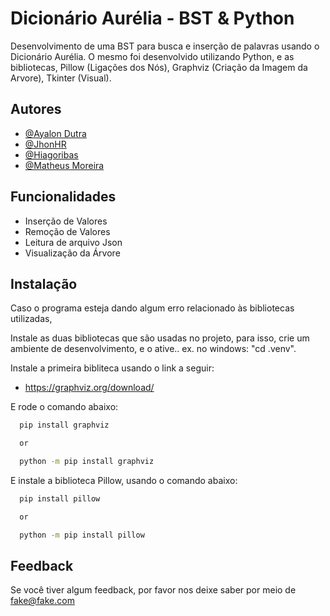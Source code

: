 
# Dicionário Aurélia - BST & Python

Desenvolvimento de uma BST para busca e inserção de palavras usando o Dicionário Aurélia.
O mesmo foi desenvolvido utilizando Python, e as bibliotecas, Pillow (Ligações dos Nós), Graphviz (Criação da Imagem da Arvore), Tkinter (Visual). 


## Autores

- [@Ayalon Dutra](https://www.github.com/ayalondutra)
- [@JhonHR](https://github.com/JhonLoll)
- [@Hiagoribas](https://github.com/Hiagoribas)
- [@Matheus Moreira]()


## Funcionalidades

- Inserção de Valores
- Remoção de Valores
- Leitura de arquivo Json
- Visualização da Árvore


## Instalação

Caso o programa esteja dando algum erro relacionado às bibliotecas utilizadas,

Instale as duas bibliotecas que são usadas no projeto, para isso, crie um ambiente de desenvolvimento, e o ative.. ex. no windows: "cd .venv". 

Instale a primeira bibliteca usando o link a seguir:

- https://graphviz.org/download/

E rode o comando abaixo:

```bash
  pip install graphviz

  or 

  python -m pip install graphviz
```

E instale a biblioteca Pillow, usando o comando abaixo:

```bash
  pip install pillow

  or 

  python -m pip install pillow
```
    
## Feedback

Se você tiver algum feedback, por favor nos deixe saber por meio de fake@fake.com

